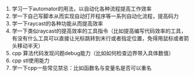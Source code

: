 1. 学习一下automator的用法，以自动化各种流程提高工作效率
2. 学一下自己写脚本从而实现自动打开程序等一系列自动化流程，提高码力
3. 学一下raycast的各种功能从而提高效率
4. 学一下类似raycast的提高效率的工具指令（比如提高编写代码效率的工具，有没有什么工具可以直接让光标跳转到末行或者指定位置，免得用鼠标或者箭头移动半天）
5. cpp 算法代码发现问题debug能力（比如如何检查边界带入具体数值）
6. cpp stl使用能力
7. 学一下cpp一些常见禁忌：比如函数名与变量名是否可以重名